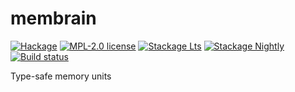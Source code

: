 # membrain

[![Hackage](https://img.shields.io/hackage/v/membrain.svg?logo=haskell)](https://hackage.haskell.org/package/membrain)
[![MPL-2.0 license](https://img.shields.io/badge/license-MPL--2.0-blue.svg)](LICENSE)
[![Stackage Lts](http://stackage.org/package/membrain/badge/lts)](http://stackage.org/lts/package/membrain)
[![Stackage Nightly](http://stackage.org/package/membrain/badge/nightly)](http://stackage.org/nightly/package/membrain)
[![Build status](https://img.shields.io/travis/kowainik/membrain.svg?logo=travis)](https://travis-ci.org/kowainik/membrain)

Type-safe memory units

